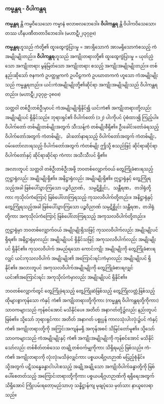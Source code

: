 ### ကမ္မန္တရ - ဝိပါကန္တရ

**ကမ္မန္တရ** န္တိ ကမ္မဝိသေသော ကမ္မာနံ ဗလာဗလဘေဒေါ။ **ဝိပါကန္တရ** န္တိ ဝိပါကဝိသေသော၊ တဿ ဟီနပဏီတတာဒိဘေဒေါ။ (မဟာဋီ၊၂၊၃၇၉။)

**ကမ္မန္တရ**ဟူသည် ကံတို့၏ ထူးထွေကွဲပြားမှု = အားရှိသောကံ အားမရှိသောကံစသည့် ကံအမျိုးမျိုးတည်း။ 
**ဝိပါကန္တရ**ဟူသည် အကျိုးတရားတို့၏ ထူးထွေကွဲပြားမှု = ယုတ်ညံ့သော အကျိုးတရား မွန်မြတ်သော အကျိုးတရား စသည့် အကျိုးအမျိုးမျိုးတည်း။ 
တစ်နည်းဆိုသော် ဇနကကံ ဥပတ္ထမ္ဘကကံ ဥပပီဠကကံ ဥပဃာတကကံ ဟူသော ကံအမျိုးမျိုးသည် ကမ္မန္တရတည်း။ 
ယင်းကံအမျိုးမျိုးတို့၏ဆိုင်ရာ အကျိုးအမျိုးမျိုးသည် ဝိပါကန္တရတည်း။
(မဟာဋီ၊၂၊၃၇၉-၃၈၀။)

သတ္တဝါ တစ်ဦးတစ်ဦးမှာပင် ကံအမျိုးမျိုးရှိနိုင်၍ ယင်းကံ၏ အကျိုးတရားတို့လည်း အမျိုးမျိုးပင် ရှိနိုင်သည်။ 
ဘုရားရှင်၏ ဝိပါက်တော် (၁၂) ပါးကိုပင် ပုံစံထား၍ ကြည့်ပါ။ 
ဝိပါက်တော် တစ်မျိုးတစ်မျိုးအတွက် သီးသန့်ကံ တစ်မျိုးစီရှိ၏။ 
ဦးခေါင်းတော်ခဲရသည့် ဝိပါက်တော်အတွက် ကံတစ်မျိုး， ခါးတော်နာရသည့် ဝိပါက်တော်အတွက် ကံတစ်မျိုး， ဝမ်းတော်လားရသည့် ဝိပါက်တော်အတွက် ကံတစ်မျိုး ဤသို့ စသည်ဖြင့် ဆိုင်ရာဆိုင်ရာ ဝိပါက်တော်နှင့် ဆိုင်ရာဆိုင်ရာ ကံကား အသီးသီးပင် ရှိ၏။

အလားတူပင် သတ္တဝါ တစ်ဦးတစ်ဦးအဖို့ ဘဝတစ်လျှောက်ဝယ် တွေ့ကြုံခံစားရသည့် ဣဋ္ဌာရုံလည်း အမျိုးမျိုးရှိ၏။ 
အနိဋ္ဌာရုံလည်း အမျိုးမျိုးရှိ၏။ 
ဣဋ္ဌာရုံနှင့် တွေ့ကြုံရသည့်အခါ ဖြစ်ပေါ်သွားကြသော ပဉ္စဝိညာဏ်， သမ္ပဋိစ္ဆိုင်း， သန္တီရဏ， တဒါရုံတို့ကား ကုသိုလ်ကံကြောင့် ဖြစ်ပေါ်လာကြရသည့် ကုသလဝိပါက်တို့တည်း။ 
အနိဋ္ဌာရုံနှင့် တွေ့ကြုံရသည့်အခါ ဖြစ်ပေါ်သွားကြသော ပဉ္စဝိညာဏ် သမ္ပဋိစ္ဆိုင်း သန္တီရဏ，တဒါရုံတို့ကား အကုသိုလ်ကံကြောင့် ဖြစ်ပေါ်လာကြရသည့် အကုသလဝိပါက်တို့တည်း။

ဣဋ္ဌာရုံမှာ ဘဝတစ်လျှောက်ဝယ် အမျိုးမျိုးရှိသဖြင့် ကုသလဝိပါက်လည်း အမျိုးမျိုးပင်ရှိရ၏၊ အနိဋ္ဌာရုံမှာလည်း အမျိုးမျိုးပင် ရှိနိုင်သဖြင့် အကုသလဝိပါက်လည်း အမျိုးမျိုးပင် ရှိနိုင်၏။ 
ကုသလဝိပါက် အမည်ရသော ကောင်းကျိုး အမျိုးမျိုးကို တွေ့ကြုံခံစားရလျှင် ယင်းကုသလဝိပါက် အမျိုးမျိုး၏ အကြောင်းရင်းကံမှာလည်း အမျိုးမျိုးပင် ရှိနိုင်၏။ 
အလားတူပင် အကုသလဝိပါက်အမျိုးမျိုးကို တွေ့ကြုံခံစားရလျှင် ယင်း၏အကြောင်းရင်း အကုသိုလ်ကံမှာလည်း အမျိုးမျိုးပင် ရှိနိုင်၏။

ဘဝတစ်လျှောက်တွင် တွေ့ကြုံခဲ့ရသည့် တွေ့ကြုံဆဲဖြစ်သည့် တွေ့ကြုံလတ္တံ့ဖြစ်သည့် ထိုများစွာကုန်သော ကံနှင့် ကံ၏ အကျိုးတရားတို့ကိုကား (ကမ္မန္တရ ဝိပါကန္တရတို့ကိုကား) သာဝကများသည် ကုန်စင်အောင် မသိနိုင်ပေ။ 
အတိတ် အနာဂတ်တို့၌လည်း နည်းတူပင် ဖြစ်၏။ 
သို့သော် ဘုရားရှင်ကား အတိတ် အနာဂတ် ပစ္စုပ္ပန် ကာလသုံးပါးလုံး၌ပင် ကံနှင့် ကံ၏ အကျိုးတရားတို့ကို အကြွင်းအကျန်မရှိ အကုန်အစင် သိမြင်တော်မူ၏။ 
သို့သော် သာဝကများသည် ကံအမျိုးမျိုးနှင့် ကံ၏ အကျိုးအမျိုးမျိုးကို ကုန်စင်အောင် မသိနိုင်သော်လည်း တစ်စိတ်တစ်ဒေသ တချို့တစ်ဝက်မျှကိုကား သိရှိရမည် ဖြစ်သည်။ 
ကံ-ကံ၏ အကျိုးတရားကို လုံးလုံးမသိခဲ့လျှင်ကား ပစ္စယပရိဂ္ဂဟဉာဏ် မပြည့်စုံနိုင်။ 
သို့အတွက် ပဋိသန္ဓေခန္ဓာငါးပါးစသည့် အချို့အချို့သော အကျိုးဝိပါက်ခန္ဓာတို့ကို ဖြစ်ပေါ်စေတတ်သည့် အကြောင်းတရားတို့ကိုကား ပစ္စယပရိဂ္ဂဟဉာဏ်ကို ရရှိရေးအတွက်သိရှိအောင် ကြိုးပမ်းရတော့မည်သာဟု သန္နိဋ္ဌာန်ကျ မုချပုံသေ မှတ်သား နာယူလေရာသည်။
